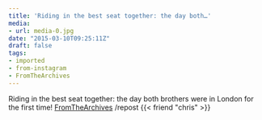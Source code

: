 ```yaml
---
title: 'Riding in the best seat together: the day both…'
media:
- url: media-0.jpg
date: "2015-03-10T09:25:11Z"
draft: false
tags:
- imported
- from-instagram
- FromTheArchives
---
```

Riding in the best seat together: the day both brothers were in London for the first time\! [FromTheArchives](/tags/fromthearchives) /repost {{< friend "chris" >}}
